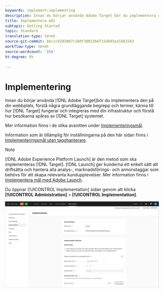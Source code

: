 ```yaml
---
keywords: implement;implementing
description: Innan du börjar använda Adobe Target bör du implementera det på din webbplats, förstå några grundläggande begrepp och termer, känna till hur Target fungerar och integreras med din infrastruktur och förstå hur besökare spåras av Target-systemet.
title: Implementera mål
subtopic: Getting Started
topic: Standard
translation-type: tm+mt
source-git-commit: bbc1c9282007c180f30023b6f15d693a31683243
workflow-type: tm+mt
source-wordcount: '154'
ht-degree: 0%

---
```



# Implementering

Innan du börjar använda [!DNL Adobe Target]bör du implementera den på din webbplats, förstå några grundläggande begrepp och termer, känna till hur [!DNL Target] fungerar och integreras med din infrastruktur och förstå hur besökarna spåras av [!DNL Target] systemet.

Mer information finns i de olika avsnitten under [Implementeringsmål](/help/c-implementing-target/implementing-target.md).

Information som är tillämplig för inställningarna på den här sidan finns i [Implementeringsmål utan tagghanterare](/help/c-implementing-target/c-implementing-target-for-client-side-web/how-to-deployatjs/implementing-target-without-a-tag-manager.md).

>[!NOTE]
>
>[!DNL Adobe Experience Platform Launch] är den metod som ska implementeras [!DNL Target]. [!DNL Launch] ger kunderna ett enkelt sätt att driftsätta och hantera alla analys-, marknadsförings- och annonstaggar som behövs för att skapa relevanta kundupplevelser. Mer information finns i [Implementera mål med Adobe Launch](/help/c-implementing-target/c-implementing-target-for-client-side-web/how-to-deployatjs/cmp-implementing-target-using-adobe-launch.md).

Du öppnar [!UICONTROL Implementation] sidan genom att klicka **[!UICONTROL Administration]** > **[!UICONTROL Implementation]**.

![Implementeringssida](/help/administrating-target/assets/implementation.png)